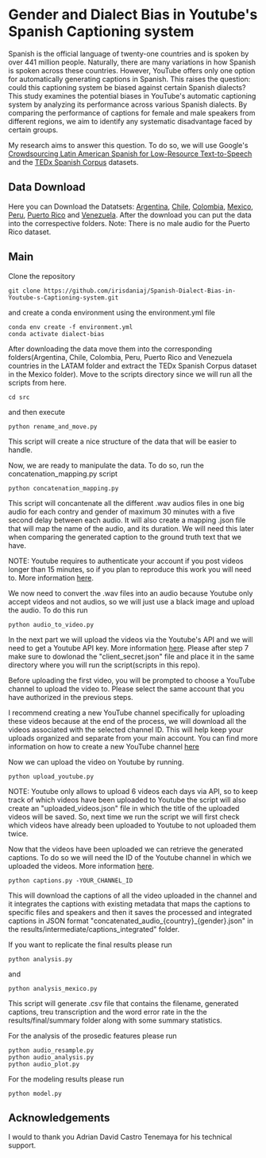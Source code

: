 # Gender and Dialect Bias in Youtube's Spanish Captioning system

Spanish is the official language of twenty-one countries and is spoken by over 441 million people. Naturally, there are many variations in how Spanish is spoken across these countries. However, YouTube offers only one option for automatically generating captions in Spanish. This raises the question: could this captioning system be biased against certain Spanish dialects? This study examines the potential biases in YouTube's automatic captioning system by analyzing its performance across various Spanish dialects. By comparing the performance of captions for female and male speakers from different regions, we aim to identify any systematic disadvantage faced by certain groups.

My research aims to answer this question. To do so, we will use Google's [Crowdsourcing Latin American Spanish for Low-Resource Text-to-Speech](https://aclanthology.org/2020.lrec-1.801.pdf) and the [TEDx Spanish Corpus](https://www.openslr.org/67/) datasets.




## Data Download

Here you can Download the Datatsets:
[Argentina](https://www.openslr.org/61/), [Chile](https://www.openslr.org/71/), [Colombia](https://www.openslr.org/72/), [Mexico](https://www.openslr.org/67/), [Peru](https://www.openslr.org/73/), [Puerto Rico](https://www.openslr.org/74/) and [Venezuela](https://www.openslr.org/75/). 
After the download you can put the data into the correspective folders. Note: There is no male audio for the Puerto Rico dataset. 

## Main 

Clone the repository 

```
git clone https://github.com/irisdaniaj/Spanish-Dialect-Bias-in-Youtube-s-Captioning-system.git
```
and create a conda environment using the environment.yml file 

```
conda env create -f environment.yml
conda activate dialect-bias
```
After downloading the data move them into the corresponding folders(Argentina, Chile, Colombia, Peru, Puerto Rico and Venezuela countries in the LATAM folder and extract the TEDx Spanish Corpus dataset in the Mexico folder). 
Move to the scripts directory since we will run all the scripts from here. 

```
cd src
```
and then execute 

```
python rename_and_move.py
```

This script will create a nice structure of the data that will be easier to handle. 

Now, we are ready to manipulate the data. To do so, run the  concatenation_mapping.py script

```
python concatenation_mapping.py 
```
This script will concantenate all the different .wav audios files in one big audio for each contry and gender of maximum 30 minutes with a five second delay between each audio. It will also create a mapping .json file that will map the name of the audio, and its duration. We will need this later when comparing the generated caption to the ground truth text that we have. 

NOTE: Youtube requires to authenticate your account if you post videos longer than 15 minutes, so if you plan to reproduce this work you will need to. More information [here](https://support.google.com/youtube/answer/71673?hl=en&co=GENIE.Platform%3DDesktop&oco=0). 

We now need to convert the .wav files into an audio because Youtube only accept videos and not audios, so we will just use a black image and upload the audio. To do this run 

```
python audio_to_video.py 
```

In the next part we will upload the videos via the Youtube's API and we will need to get a Youtube API key. More information [here](https://blog.hubspot.com/website/how-to-get-youtube-api-key). Please after step 7 make sure to dowlonad the "client_secret.json" file and place it in the same directory where you will run the script(scripts in this repo). 

Before uploading the first video, you will be prompted to choose a YouTube channel to upload the video to. Please select the same account that you have authorized in the previous steps.

I recommend creating a new YouTube channel specifically for uploading these videos because at the end of the process, we will download all the videos associated with the selected channel ID. This will help keep your uploads organized and separate from your main account. You can find more information on how to create a new YouTube channel [here](https://support.google.com/youtube/answer/1646861?hl=en)

Now we can upload the video on Youtube by running. 

```
python upload_youtube.py
```


NOTE: Youtube only allows to upload 6 videos each days via API, so to keep track of which videos have been uploaded to Youtube the script will also create an "uploaded_videos.json" file in which the title of the uploaded videos will be saved. So, next time we run the script we will first check which videos have already been uploaded to Youtube to not uploaded them twice. 

Now that the videos have been uploaded we can retrieve the generated captions. To do so we will need the ID of the Youtube channel in which we uploaded the videos. More information [here](https://support.google.com/youtube/answer/3250431?hl=en). 

```
python captions.py -YOUR_CHANNEL_ID
```
This will download the captions of all the video uploaded in the channel and it integrates the captions with existing metadata that maps the captions to specific files and speakers and then it saves the processed and integrated captions in JSON format "concatenated_audio_{country}_{gender}.json" in the results/intermediate/captions_integrated" folder. 

If you want to replicate the final results please run 

```
python analysis.py 
```

and

```
python analysis_mexico.py 
```

This script will generate .csv file that contains the filename, generated captions, treu transcription and the word error rate in the the results/final/summary folder along with some summary statistics. 

For the analysis of the prosedic features please run 

```
python audio_resample.py 
python audio_analysis.py
python audio_plot.py
```
For the modeling results please run 

```
python model.py 
```

## Acknowledgements 

I would to thank you Adrian David Castro Tenemaya for his technical support. 
